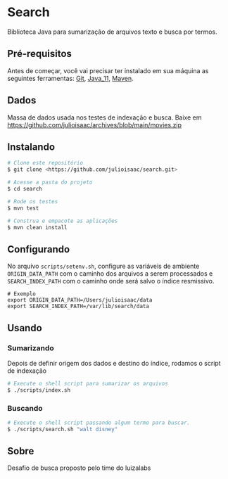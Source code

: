 # Search

Biblioteca Java para sumarização de arquivos texto e busca por termos.

## Pré-requisitos

Antes de começar, você vai precisar ter instalado em sua máquina as seguintes ferramentas:
[Git](https://git-scm.com), [Java_11](https://www.java.com/), [Maven](https://maven.apache.org/).

## Dados

Massa de dados usada nos testes de indexação e busca. 
Baixe em <https://github.com/julioisaac/archives/blob/main/movies.zip>

## Instalando

```bash
# Clone este repositório
$ git clone <https://github.com/julioisaac/search.git>

# Acesse a pasta do projeto
$ cd search

# Rode os testes
$ mvn test

# Construa e empacote as aplicações
$ mvn clean install
```
## Configurando

No arquivo ```scripts/setenv.sh```, configure as variáveis de ambiente ```ORIGIN_DATA_PATH``` com o caminho dos arquivos a serem processados e ```SEARCH_INDEX_PATH``` com o caminho onde será salvo o índice resmissivo.

```shell
# Exemplo
export ORIGIN_DATA_PATH=/Users/julioisaac/data
export SEARCH_INDEX_PATH=/var/lib/search/data
```

## Usando

### Sumarizando

Depois de definir origem dos dados e destino do índice, rodamos o script de indexação

```bash
# Execute o shell script para sumarizar os arquivos
$ ./scripts/index.sh
```

### Buscando

```bash
# Execute o shell script passando algum termo para buscar.
$ ./scripts/search.sh "walt disney"
```

## Sobre

Desafio de busca proposto pelo time do luizalabs


